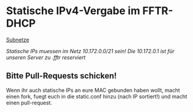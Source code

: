 Statische IPv4-Vergabe im FFTR-DHCP
===================================

[Subnetze](http://trier.freifunk.net/)

*Statische IPs muessen im Netz 10.172.0.0/21 sein!*
*Die 10.172.0.1 ist für unseren Server zu .fftr reserviert*

Bitte Pull-Requests schicken!
-----------------------------

Wenn ihr auch statische IPs an eure MAC gebunden haben wollt, macht einen fork, fuegt euch in die static.conf hinzu (nach IP sortiert!) und macht einen pull-request.
